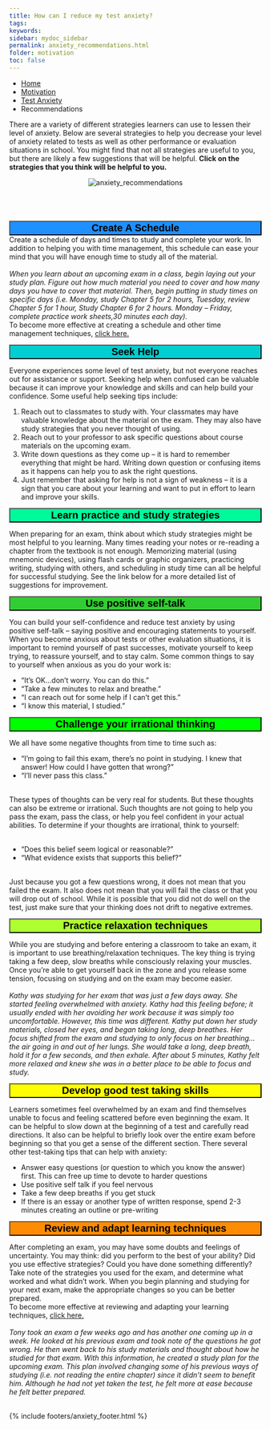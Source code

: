 ```yaml
---
title: How can I reduce my test anxiety?
tags: 
keywords: 
sidebar: mydoc_sidebar
permalink: anxiety_recommendations.html
folder: motivation
toc: false
---
```


<ul class="breadcrumb">
    <li><a href="index.html">Home</a></li>
    <li><a href="motivation.html">Motivation</a></li>
    <li><a href="anxiety.html">Test Anxiety</a></li>
    <li class="active">Recommendations</li>
</ul>

There are a variety of different strategies learners can use to lessen their level of anxiety. Below are several strategies to help you decrease your level of anxiety related to tests as well as other performance or evaluation situations in school. You might find that not all strategies are useful to you, but there are likely a few suggestions that will be helpful. <b>Click on the strategies that you think will be helpful to you.</b> 

<center><img src='images/testanxietydo1.png' alt='anxiety_recommendations' /></center>
<br>
<br>
<br>
<br>
<button data-toggle="collapse" data-target="#anxietyrec1" style="background-color:DodgerBlue; width:100%; font-size:20px"><b>Create A Schedule</b></button>

<div id="anxietyrec1" class="collapse">
Create a schedule of days and times to study and complete your work. In addition to helping you with time management, this schedule can ease your mind that you will have enough time to study all of the material.
<br>
<br>
<i>When you learn about an upcoming exam in a class, begin laying out your study plan. Figure out how much material you need to cover and how many days you have to cover that material. Then, begin putting in study times on specific days (i.e. Monday, study Chapter 5 for 2 hours, Tuesday, review Chapter 5 for 1 hour, Study Chapter 6 for 2 hours. Monday – Friday, complete practice work sheets,30 minutes each day).</i>
<br>
To become more effective at creating a schedule and other time management techniques, <a href="http://srl.daacs.net/managing_time.html">click here.</a>
<br>
</div>

<button data-toggle="collapse" data-target="#anxietyrec2" style="background-color:DarkTurquoise; width:100%; font-size:20px"><b>Seek Help</b></button>

<div id="anxietyrec2" class="collapse">
Everyone experiences some level of test anxiety, but not everyone reaches out for assistance or support. Seeking help when confused can be valuable because it can improve your knowledge and skills and can help build your confidence. Some useful help seeking tips include:
<ol>
<li> Reach out to classmates to study with. Your classmates may have valuable knowledge about the material on the exam. They may also have study strategies that you never thought of using. </li>
<li> Reach out to your professor to ask specific questions about course materials on the upcoming exam. </li>
<li> Write down questions as they come up – it is hard to remember everything that might be hard. Writing down question or confusing items as it happens can help you to ask the right questions. </li>
<li>Just remember that asking for help is not a sign of weakness – it is a sign that you care about your learning and want to put in effort to learn and improve your skills.</li>
</ol>
</div>

<button data-toggle="collapse" data-target="#anxietyrec3" style="background-color:MediumSpringGreen; width:100%; font-size:20px"><b>Learn practice and study strategies</b></button>

<div id="anxietyrec3" class="collapse">
When preparing for an exam, think about which study strategies might be most helpful to you learning. Many times reading your notes or re-reading a chapter from the textbook is not enough. Memorizing material (using mnemonic devices), using flash cards or graphic organizers, practicing writing, studying with others, and scheduling in study time can all be helpful for successful studying. See the link below for a more detailed list of suggestions for improvement.
<br>
</div>

<button data-toggle="collapse" data-target="#anxietyrec4" style="background-color:LimeGreen; width:100%; font-size:20px"><b>Use positive self-talk</b></button>

<div id="anxietyrec4" class="collapse">
You can build your self-confidence and reduce test anxiety by using positive self-talk – saying positive and encouraging statements to yourself. When you become anxious about tests or other evaluation situations, it is important to remind yourself of past successes, motivate yourself to keep trying, to reassure yourself, and to stay calm. Some common things to say to yourself when anxious as you do your work is:
<ul>
<li> “It’s OK…don’t worry. You can do this.”</li>
<li> “Take a few minutes to relax and breathe.”</li>
<li> “I can reach out for some help if I can’t get this.”</li>
<li> “I know this material, I studied.”</li>
</ul>
</div>

<button data-toggle="collapse" data-target="#anxietyrec5" style="background-color:Lime; width:100%; font-size:20px"><b>Challenge your irrational thinking</b></button>

<div id="anxietyrec5" class="collapse">
We all have some negative thoughts from time to time such as:
<ul>
<li> “I’m going to fail this exam, there’s no point in studying. I knew that answer! How could I have gotten that wrong?”</li>
<li> “I’ll never pass this class.”</li>
</ul>
<br>
These types of thoughts can be very real for students. But these thoughts can also be extreme or irrational. Such thoughts are not going to help you pass the exam, pass the class, or help you feel confident in your actual abilities. To determine if your thoughts are irrational, think to yourself:
<br>
<br>
<ul>
<li> “Does this belief seem logical or reasonable?”</li>
<li> “What evidence exists that supports this belief?”</li>
</ul>
<br>
Just because you got a few questions wrong, it does not mean that you failed the exam. It also does not mean that you will fail the class or that you will drop out of school. While it is possible that you did not do well on the test, just make sure that your thinking does not drift to negative extremes.
<br>
</div>

<button data-toggle="collapse" data-target="#anxietyrec6" style="background-color:GreenYellow; width:100%; font-size:20px"><b>Practice relaxation techniques</b></button>

<div id="anxietyrec6" class="collapse">
While you are studying and before entering a classroom to take an exam, it is important to use breathing/relaxation techniques. The key thing is trying taking a few deep, slow breaths while consciously relaxing your muscles. Once you’re able to get yourself back in the zone and you release some tension, focusing on studying and on the exam may become easier.
<br>
<br>
<i>Kathy was studying for her exam that was just a few days away. She started feeling overwhelmed with anxiety. Kathy had this feeling before; it usually ended with her avoiding her work because it was simply too uncomfortable. However, this time was different. Kathy put down her study materials, closed her eyes, and began taking long, deep breathes. Her focus shifted from the exam and studying to only focus on her breathing… the air going in and out of her lungs. She would take a long, deep breath, hold it for a few seconds, and then exhale. After about 5 minutes, Kathy felt more relaxed and knew she was in a better place to be able to focus and study.</i>
<br>
</div>

<button data-toggle="collapse" data-target="#anxietyrec7" style="background-color:Yellow; width:100%; font-size:20px"><b>Develop good test taking skills</b></button>

<div id="anxietyrec7" class="collapse">
Learners sometimes feel overwhelmed by an exam and find themselves unable to focus and feeling scattered before even beginning the exam. It can be helpful to slow down at the beginning of a test and carefully read directions. It also can be helpful to briefly look over the entire exam before beginning so that you get a sense of the different section. There several other test-taking tips that can help with anxiety:
<br>
<ul>
<li>Answer easy questions (or question to which you know the answer) first. This can free up time to devote to harder questions</li>
<li> Use positive self talk if you feel nervous </li>
<li>Take a few deep breaths if you get stuck</li>
<li>If there is an essay or another type of written response, spend 2-3 minutes creating an outline or pre-writing</li>
</ul>
</div>

<button data-toggle="collapse" data-target="#anxietyrec8" style="background-color:DarkOrange; width:100%; font-size:20px"><b>Review and adapt learning techniques</b></button>

<div id="anxietyrec8" class="collapse">
After completing an exam, you may have some doubts and feelings of uncertainty. You may think: did you perform to the best of your ability? Did you use effective strategies? Could you have done something differently? Take note of the strategies you used for the exam, and determine what worked and what didn’t work. When you begin planning and studying for your next exam, make the appropriate changes so you can be better prepared.
<br>
To become more effective at reviewing and adapting your learning techniques,  <a href="http://srl.daacs.net/metacognition_evaluation.html">click here.</a>
<br>
<br>
<i>Tony took an exam a few weeks ago and has another one coming up in a week. He looked at his previous exam and took note of the questions he got wrong. He then went back to his study materials and thought about how he studied for that exam. With this information, he created a study plan for the upcoming exam. This plan involved changing some of his previous ways of studying (i.e. not reading the entire chapter) since it didn’t seem to benefit him. Although he had not yet taken the test, he felt more at ease because he felt better prepared.</i>
<br>
</div>
<br>

{% include footers/anxiety_footer.html %}


